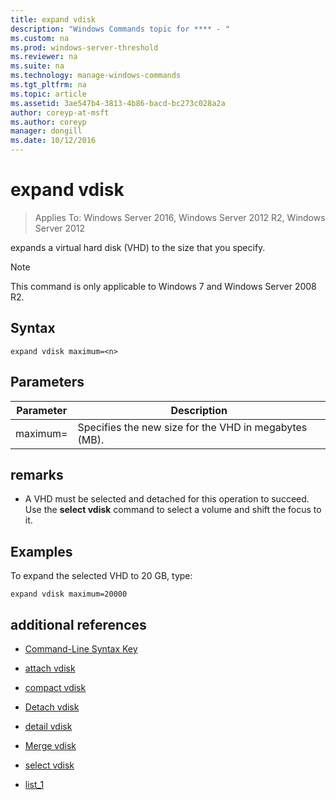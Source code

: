 ```yaml
---
title: expand vdisk
description: "Windows Commands topic for **** - "
ms.custom: na
ms.prod: windows-server-threshold
ms.reviewer: na
ms.suite: na
ms.technology: manage-windows-commands
ms.tgt_pltfrm: na
ms.topic: article
ms.assetid: 3ae547b4-3813-4b86-bacd-bc273c028a2a
author: coreyp-at-msft
ms.author: coreyp
manager: dongill
ms.date: 10/12/2016
---
```

# expand vdisk

>Applies To: Windows Server 2016, Windows Server 2012 R2, Windows Server 2012

expands a virtual hard disk (VHD) to the size that you specify.
> [!NOTE]
> This command is only applicable to Windows 7 and Windows Server 2008 R2.
## Syntax
```
expand vdisk maximum=<n>
```
## Parameters
|Parameter|Description|
|-------|--------|
|maximum=<n>|Specifies the new size for the VHD in megabytes (MB).|
## remarks
-   A VHD must be selected and detached for this operation to succeed. Use the **select vdisk** command to select a volume and shift the focus to it.
## <a name="BKMK_Examples"></a>Examples
To expand the selected VHD to 20 GB, type:
```
expand vdisk maximum=20000
```
## additional references
-   [Command-Line Syntax Key](command-line-syntax-key.md)
-   [attach vdisk](attach-vdisk.md)
-   [compact vdisk](compact-vdisk.md)

-   [Detach vdisk](detach-vdisk.md)
-   [detail vdisk](detail-vdisk.md)
-   [Merge vdisk](merge-vdisk.md)
-   [select vdisk](select-vdisk.md)
-   [list_1](list_1.md)
